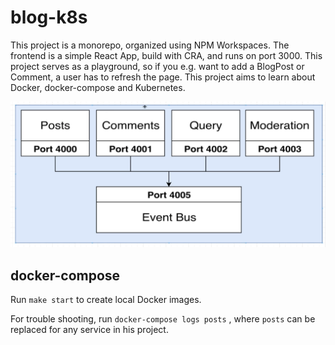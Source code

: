 # blog-k8s

This project is a monorepo, organized using NPM Workspaces.
The frontend is a simple React App, build with CRA, and runs on port 3000.
This project serves as a playground, so if you e.g. want to add a BlogPost or Comment, a user has to refresh the page. 
This project aims to learn about Docker, docker-compose and Kubernetes.

![Services](docs/server.png)

## docker-compose

Run `make start` to create local Docker images.

For trouble shooting, run `docker-compose logs posts` , where `posts` can be replaced for any service in his project. 